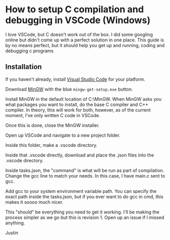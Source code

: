 # How to setup C compilation and debugging in VSCode (Windows)

I love VSCode, but C doesn't work out of the box. I did some googling online but didn't come up with  a perfect solution in one place. This guide is by no means perfect, but it should help you get up and running, coding and debugging c programs

## Installation

If you haven't already, install [Visual Studio Code](https://code.visualstudio.com/) for your platform.

Download [MinGW](https://osdn.net/projects/mingw/releases/) with the blue ```mingw-get-setup.exe``` button.

Install MinGW in the default location of C:\MinGW. When MinGW asks you what packages you want to install, do the base C compiler and C++ compiler. In theory, this will work for both, however, as of the current moment, I've only written C code in VSCode.

Once this is done, close the MinGW installer.

Open up VSCode and navigate to a new project folder.

Inside this folder, make a .vscode directory.

Inside that .vscode directly, download and place the .json files into the .vscode directory.

Inside tasks.json, the "command" is what will be run as part of compilation. Change the gcc line to match your needs. In this case, I have main.c sent to gcc.

Add gcc to your system environment variable path. You can specify the exact path inside the tasks.json,  but if you ever want to do gcc in cmd, this makes it soooo much nicer.

This "should" be everything you need to get it working. I'll be making the process simpler as we go but this is revision 1. Open up an issue if I missed anything.


Justin


